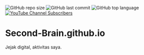 ![GitHub repo size](https://img.shields.io/github/repo-size/Fattah25/Second-Brain.github.io?color=%23000ff0&label=Ukuran%20repo&style=flat-square)
![GitHub last commit](https://img.shields.io/github/last-commit/Fattah25/Second-Brain.github.io?color=red&style=flat-square)
![GitHub top language](https://img.shields.io/github/languages/top/Fattah25/Second-Brain.github.io?color=orange&style=flat-square)
[![YouTube Channel Subscribers](https://img.shields.io/youtube/channel/subscribers/UCRjRaNG_Jf159kMN-PvzsGQ?color=red&logo=youtube&logoColor=red&style=flat-square)](https://www.youtube.com/channel/UCRjRaNG_Jf159kMN-PvzsGQ)


# Second-Brain.github.io
Jejak digital, aktivitas saya.
